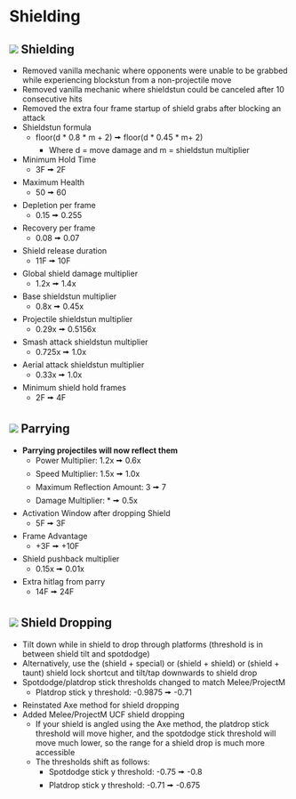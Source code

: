 # Shielding

## ![](../images/SmashBall.png) Shielding
- Removed vanilla mechanic where opponents were unable to be grabbed while experiencing blockstun from a non-projectile move
- Removed vanilla mechanic where shieldstun could be canceled after 10 consecutive hits
- Removed the extra four frame startup of shield grabs after blocking an attack
- Shieldstun formula
  - floor(d \* 0.8 \* m + 2) 🠚 floor(d \* 0.45 \* m+ 2)
    - Where d = move damage and m = shieldstun multiplier
- Minimum Hold Time
  - 3F 🠚 2F
- Maximum Health
  - 50 🠚 60
- Depletion per frame
  - 0.15 🠚 0.255
- Recovery per frame
  - 0.08 🠚 0.07
- Shield release duration
  - 11F 🠚 10F
- Global shield damage multiplier
  - 1.2x 🠚 1.4x
- Base shieldstun multiplier
  - 0.8x 🠚 0.45x
- Projectile shieldstun multiplier
  - 0.29x 🠚 0.5156x
- Smash attack shieldstun multiplier
  - 0.725x 🠚 1.0x
- Aerial attack shieldstun multiplier
  - 0.33x 🠚 1.0x
- Minimum shield hold frames
  - 2F 🠚 4F

## ![](../images/SmashBall.png) Parrying
- **Parrying projectiles will now reflect them**
  - Power Multiplier: 1.2x 🠚 0.6x
  - Speed Multiplier: 1.5x 🠚 1.0x
  - Maximum Reflection Amount: 3 🠚 7
  - Damage Multiplier: * 🠚 0.5x
- Activation Window after dropping Shield
  - 5F 🠚 3F
- Frame Advantage
  - +3F 🠚 +10F
- Shield pushback multiplier
  - 0.15x 🠚 0.01x
- Extra hitlag from parry
  - 14F 🠚 24F

## ![](../images/SmashBall.png) Shield Dropping
- Tilt down while in shield to drop through platforms (threshold is in between shield tilt and spotdodge)
- Alternatively, use the (shield + special) or (shield + shield) or (shield + taunt) shield lock shortcut and tilt/tap downwards to shield drop
- Spotdodge/platdrop stick thresholds changed to match Melee/ProjectM
  - Platdrop stick y threshold: -0.9875 🠚 -0.71
- Reinstated Axe method for shield dropping
- Added Melee/ProjectM UCF shield dropping
  - If your shield is angled using the Axe method, the platdrop stick threshold will move higher, and the spotdodge stick threshold will move much lower, so the range for a shield drop is much more accessible
  - The thresholds shift as follows:
    - Spotdodge stick y threshold: -0.75 🠚 -0.8
    - Platdrop stick y threshold: -0.71 🠚 -0.675

<script src="../js/arrow.js">
</script>